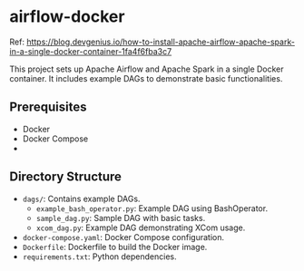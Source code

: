 # airflow-docker

Ref: https://blog.devgenius.io/how-to-install-apache-airflow-apache-spark-in-a-single-docker-container-1fa4f6fba3c7

This project sets up Apache Airflow and Apache Spark in a single Docker container. It includes example DAGs to demonstrate basic functionalities.

## Prerequisites

- Docker
- Docker Compose
- 
## Directory Structure

- `dags/`: Contains example DAGs.
  - `example_bash_operator.py`: Example DAG using BashOperator.
  - `sample_dag.py`: Sample DAG with basic tasks.
  - `xcom_dag.py`: Example DAG demonstrating XCom usage.
- `docker-compose.yaml`: Docker Compose configuration.
- `Dockerfile`: Dockerfile to build the Docker image.
- `requirements.txt`: Python dependencies.
